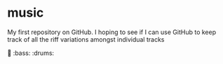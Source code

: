 # music

My first repository on GitHub. I hoping to see if I can use GitHub to keep track of all the riff variations amongst individual tracks

:guitar: :bass: :drums:
